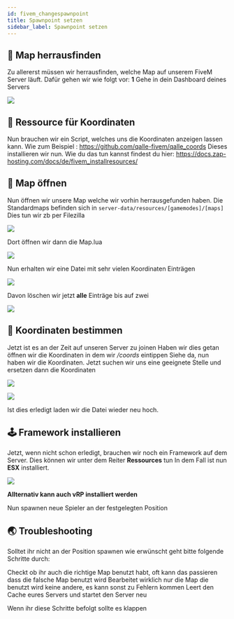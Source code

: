 ```yaml
---
id: fivem_changespawnpoint
title: Spawnpoint setzen
sidebar_label: Spawnpoint setzen
---
```


## 📔 Map herrausfinden

Zu allererst müssen wir herrausfinden, welche Map auf unserem FiveM Server läuft.
Dafür gehen wir wie folgt vor:
**1** Gehe in dein Dashboard deines Servers

![](https://screensaver01.zap-hosting.com/index.php/s/6NyyJx8adoN227F/preview)

## 📑 Ressource für Koordinaten

Nun brauchen wir ein Script, welches uns die Koordinaten anzeigen lassen kann.
Wie zum Beispiel : https://github.com/qalle-fivem/qalle_coords
Dieses installieren wir nun.
Wie du das tun kannst findest du hier: https://docs.zap-hosting.com/docs/de/fivem_installresources/

## 🔧 Map öffnen

Nun öffnen wir unsere Map welche wir vorhin herrausgefunden haben.
Die Standardmaps befinden sich in `server-data/resources/[gamemodes]/[maps]`
Dies tun wir zb per Filezilla

![](https://screensaver01.zap-hosting.com/index.php/s/7fPmWTPyjgnz4yC/preview)

Dort öffnen wir dann die Map.lua

![](https://screensaver01.zap-hosting.com/index.php/s/bMbfGydeN5tyTfp/preview)

Nun erhalten wir eine Datei mit sehr vielen Koordinaten Einträgen

![](https://screensaver01.zap-hosting.com/index.php/s/MpPeciA3yaAATWR/preview)

Davon löschen wir jetzt **alle** Einträge bis auf zwei


![](https://screensaver01.zap-hosting.com/index.php/s/ySrZ4MkgwjskrCt/preview)


## 📖 Koordinaten bestimmen

Jetzt ist es an der Zeit auf unseren Server zu joinen
Haben wir dies getan öffnen wir die Koordinaten in dem wir */coords* eintippen
Siehe da, nun haben wir die Koordinaten.
Jetzt suchen wir uns eine geeignete Stelle und ersetzen dann die Koordinaten

![](https://screensaver01.zap-hosting.com/index.php/s/2x8EfJFXWAgfJS7/preview)


![](https://screensaver01.zap-hosting.com/index.php/s/BPPzEmq7aGJ8bPf/preview)

Ist dies erledigt laden wir die Datei wieder neu hoch.

## 🕹 Framework installieren
Jetzt, wenn nicht schon erledigt, brauchen wir noch ein Framework auf dem Server.
Dies können wir unter dem Reiter **Ressources** tun
In dem Fall ist nun **ESX** installiert.

![](https://screensaver01.zap-hosting.com/index.php/s/gQ4ipRrcNbHaRDN/preview)

**Allternativ kann auch vRP installiert werden**

Nun spawnen neue Spieler an der festgelegten Position

## 🌏 Troubleshooting
Solltet ihr nicht an der Position spawnen wie erwünscht geht bitte folgende Schritte durch:

Checkt ob ihr auch die richtige Map benutzt habt, oft kann das passieren dass die falsche Map benutzt wird
Bearbeitet wirklich nur die Map die benutzt wird keine andere, es kann sonst zu Fehlern kommen
Leert den Cache eures Servers und startet den Server neu

Wenn ihr diese Schritte befolgt sollte es klappen
